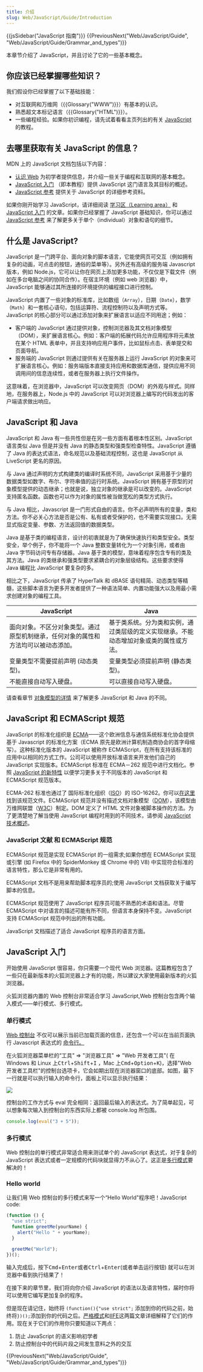 ```yaml
---
title: 介绍
slug: Web/JavaScript/Guide/Introduction
---
```


{{jsSidebar("JavaScript 指南")}} {{PreviousNext("Web/JavaScript/Guide", "Web/JavaScript/Guide/Grammar_and_types")}}

本章节介绍了 JavaScript，并且讨论了它的一些基本概念。

## 你应该已经掌握哪些知识？

我们假设你已经掌握了以下基础技能：

- 对互联网和万维网（{{Glossary("WWW")}}）有基本的认识。
- 熟悉超文本标记语言（{{Glossary("HTML")}}）。
- 一些编程经验。如果你初识编程，请先试着看看主页列出的有关 [JavaScript](/zh-CN/docs/Web/JavaScript) 的教程。

## 去哪里获取有关 JavaScript 的信息？

MDN 上的 JavaScript 文档包括以下内容：

- [认识 Web](/zh-CN/Learn) 为初学者提供信息，并介绍一些关于编程和互联网的基本概念。
- [JavaScript 入门](/zh-CN/docs/Web/JavaScript/Guide) （即本教程）提供 JavaScript 这门语言及其目标的概述。
- [JavaScript 参考](/zh-CN/docs/Web/JavaScript/Reference) 提供关于 JavaScript 的详细参考资料。

如果你刚开始学习 JavaScript，请详细阅读 [学习区（Learning area）](/zh-CN/Learn) 和 [JavaScript 入门](/zh-CN/docs/Web/JavaScript/Guide) 的文章。如果你已经掌握了 JavaScript 基础知识，你可以通过 [JavaScript 参考](/zh-CN/docs/Web/JavaScript/Reference) 来了解更多关于单个（individual）对象和语句的细节。

## 什么是 JavaScript?

JavaScript 是一门跨平台、面向对象的脚本语言，它能使网页可交互（例如拥有复杂的动画，可点击的按钮，通俗的菜单等）。另外还有高级的服务端 Javascript 版本，例如 Node.js，它可以让你在网页上添加更多功能，不仅仅是下载文件（例如在多台电脑之间的协同合作）。在宿主环境（例如 web 浏览器）中，JavaScript 能够通过其所连接的环境提供的编程接口进行控制。

JavaScript 内置了一些对象的标准库，比如数组（`Array`），日期（`Date`），数学（`Math`）和一套核心语句，包括运算符、流程控制符以及声明方式等。JavaScript 的核心部分可以通过添加对象来扩展语言以适应不同用途；例如：

- 客户端的 JavaScript 通过提供对象，控制浏览器及其文档对象模型（DOM），来扩展语言核心。例如：客户端的拓展代码允许应用程序将元素放在某个 HTML 表单中，并且支持响应用户事件，比如鼠标点击、表单提交和页面导航。
- 服务端的 JavaScript 则通过提供有关在服务器上运行 JavaScript 的对象来可扩展语言核心。例如：服务端版本直接支持应用和数据库通信，提供应用不同调用间的信息连续性，或者在服务器上执行文件操作。

这意味着，在浏览器中，JavaScript 可以改变网页（DOM）的外观与样式。同样地，在服务器上，Node.js 中的 JavaScript 可以对浏览器上编写的代码发出的客户端请求做出响应。

## JavaScript 和 Java

JavaScript 和 Java 有一些共性但是在另一些方面有着根本性区别。JavaScript 语言类似 Java 但是并没有 Java 的静态类型和强类型检查特性。JavaScript 遵循了 Java 的表达式语法，命名规范以及基础流程控制，这也是 JavaScript 从 LiveScript 更名的原因。

与 Java 通过声明的方式构建类的编译时系统不同，JavaScript 采用基于少量的数据类型如数字、布尔、字符串值的运行时系统。JavaScript 拥有基于原型的对象模型提供的动态继承；也就是说，独立对象的继承是可以改变的。JavaScript 支持匿名函数。函数也可以作为对象的属性被当做宽松的类型方式执行。

与 Java 相比，Javascript 是一门形式自由的语言。你不必声明所有的变量，类和方法。你不必关心方法是否是公有、私有或者受保护的，也不需要实现接口。无需显式指定变量、参数、方法返回值的数据类型。

Java 是基于类的编程语言，设计的初衷就是为了确保快速执行和类型安全。类型安全，举个例子，你不能将一个 Java 整数变量转化为一个对象引用，或者由 Java 字节码访问专有存储器。Java 基于类的模型，意味着程序包含专有的类及其方法。Java 的类继承和强类型要求紧耦合的对象层级结构。这些要求使得 Java 编程比 JavaScript 要复杂的多。

相比之下，JavaScript 传承了 HyperTalk 和 dBASE 语句精简、动态类型等精髓，这些脚本语言为更多开发者提供了一种语法简单、内置功能强大以及用最小需求创建对象的编程工具。

| JavaScript                                                                         | Java                                                                                   |
| ---------------------------------------------------------------------------------- | -------------------------------------------------------------------------------------- |
| 面向对象。不区分对象类型。通过原型机制继承，任何对象的属性和方法均可以被动态添加。 | 基于类系统。分为类和实例，通过类层级的定义实现继承。不能动态增加对象或类的属性或方法。 |
| 变量类型不需要提前声明 (动态类型)。                                                | 变量类型必须提前声明 (静态类型)。                                                      |
| 不能直接自动写入硬盘。                                                             | 可以直接自动写入硬盘。                                                                 |

请查看章节 [对象模型的详情](/zh-CN/docs/Web/JavaScript/Guide/Details_of_the_Object_Model) 来了解更多 JavaScript 和 Java 的不同。

## JavaScript 和 ECMAScript 规范

JavaScript 的标准化组织是 [ECMA](http://www.ecma-international.org/)——这个欧洲信息与通信系统标准化协会提供基于 Javascript 的标准化方案（ECMA 原先是欧洲计算机制造商协会的首字母缩写）。这种标准化版本的 JavaScript 被称作 ECMAScript，在所有支持该标准的应用中以相同的方式工作。公司可以使用开放标准语言来开发他们自己的 JavaScript 实现版本。ECMAScript 标准在 ECMA－262 规范中进行文档化。参照 [JavaScript 的新特性](/zh-CN/docs/Web/JavaScript/New_in_JavaScript) 以便学习更多关于不同版本的 JavaScript 和 ECMAScript 规范版本。

ECMA-262 标准也通过了 国际标准化组织（[ISO](http://www.iso.ch/)）的 ISO-16262。你可以[在这里](http://www.ecma-international.org/publications/standards/Ecma-262.htm)找到该规范文件。ECMAScript 规范并没有描述文档对象模型（[DOM](/zh-CN/docs/Web/API/Document_Object_Model)），该模型由 万维网联盟（[W3C](http://www.w3.org/)）制定。DOM 定义了 HTML 文件对象被脚本操作的方法。为了更清楚地了解当使用 JavaScript 编程时用到的不同技术，请参阅 [JavaScript 技术概述](/zh-CN/docs/Web/JavaScript/JavaScript_technologies_overview)。

### JavaScript 文献 和 ECMAScript 规范

ECMAScript 规范是实现 ECMAScript 的一组需求;如果你想在 ECMAScript 实现或引擎 (如 Firefox 中的 SpiderMonkey 或 Chrome 中的 V8) 中实现符合标准的语言特性，那么它是非常有用的。

ECMAScript 文档不是用来帮助脚本程序员的;使用 JavaScript 文档获取关于编写脚本的信息。

ECMAScript 规范使用了 JavaScript 程序员可能不熟悉的术语和语法。尽管 ECMAScript 中对语言的描述可能有所不同，但语言本身保持不变。JavaScript 支持 ECMAScript 规范中列出的所有功能。

JavaScript 文档描述了适合 JavaScript 程序员的语言方面。

## JavaScript 入门

开始使用 JavaScript 很容易，你只需要一个现代 Web 浏览器。这篇教程包含了一些只在最新版本的火狐浏览器上才有的功能，所以建议大家使用最新版本的火狐浏览器。

火狐浏览器内置的 Web 控制台非常适合学习 JavaScript,Web 控制台包含两个输入模式——单行模式、多行模式。

### 单行模式

[Web 控制台](/zh-CN/docs//Tools/Web_Console) 不仅可以展示当前已加载页面的信息，还包含一个可以在当前页面执行 Javascript 表达式的 [命令行。](/zh-CN/docs/Tools/Web_Console#The_command_line_interpreter)

在火狐浏览器菜单栏的“工具" => "浏览器工具" => "Web 开发者工具"( 在 Windows 和 Linux 上<kbd>Ctrl</kbd>+<kbd>Shift</kbd>+<kbd>I</kbd> ，Mac 上<kbd>Cmd</kbd>+<kbd>Option</kbd>+<kbd>K</kbd>)，选择"Web 开发者工具栏"的控制台选项卡，它会如期出现在浏览器窗口的底部。如图，最下一行就是可以执行输入的命令行，面板上可以显示执行结果：

![](2019-04-04_00-15-29.png)

控制台的工作方式与 eval 完全相同：返回最后输入的表达式。为了简单起见，可以想象每次输入到控制台的东西实际上都被 console.log 所包围。

```js
console.log(eval("3 + 5"));
```

### 多行模式

Web 控制台的单行模式非常适合用来测试单个的 JavaScript 表达式，对于复杂的 JavaScript 表达式或者一定规模的代码块就显得力不从心了。这正是[多行模式](https://firefox-source-docs.mozilla.org/devtools-user/web_console/the_command_line_interpreter/index.html#multi-line-mode)要解决的！

### Hello world

让我们用 Web 控制台的多行模式来写一个“Hello World"程序吧！JavaScript code:

```js
(function () {
  "use strict";
  function greetMe(yourName) {
    alert("Hello " + yourName);
  }

  greetMe("World");
})();
```

输入完成后，按下<kbd>Cmd</kbd>+<kbd>Enter</kbd>或者<kbd>Ctrl</kbd>+<kbd>Enter</kbd>(或者单击运行按钮) 就可以在浏览器中看到执行结果了！

在接下来的章节里，我们将向你介绍 JavaScript 的语法以及语言特性，届时你将可以使用它编写更加复杂的程序。

但是现在请记住，始终将 `(function(){"use strict";` 添加到你的代码之前，始终将`})();`添加到你的代码之后。[严格模式](/zh-CN/docs/Web/JavaScript/Reference/Strict_mode)和[IIFE](/zh-CN/docs/Glossary/IIFE)这两篇文章详细解释了它们的作用。现在关于它们的作用你只要知道以下两点：

1. 防止 JavaScript 的语义影响初学者
2. 防止控制台中的代码片段之间发生意料之外的交互

{{PreviousNext("Web/JavaScript/Guide", "Web/JavaScript/Guide/Grammar_and_types")}}
